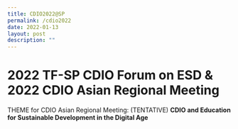 ```yaml
---
title: CDIO2022@SP
permalink: /cdio2022
date: 2022-01-13
layout: post
description: ""
---
```

# 2022 TF-SP CDIO Forum on ESD & 2022 CDIO Asian Regional Meeting

THEME for CDIO Asian Regional Meeting:  (TENTATIVE)
**CDIO and Education for Sustainable Development in the Digital Age**